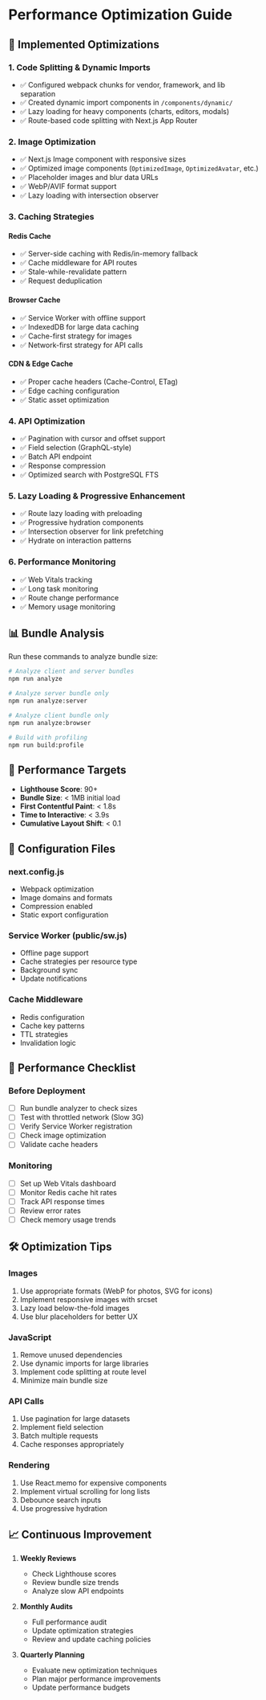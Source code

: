 # Performance Optimization Guide

## 🚀 Implemented Optimizations

### 1. Code Splitting & Dynamic Imports
- ✅ Configured webpack chunks for vendor, framework, and lib separation
- ✅ Created dynamic import components in `/components/dynamic/`
- ✅ Lazy loading for heavy components (charts, editors, modals)
- ✅ Route-based code splitting with Next.js App Router

### 2. Image Optimization
- ✅ Next.js Image component with responsive sizes
- ✅ Optimized image components (`OptimizedImage`, `OptimizedAvatar`, etc.)
- ✅ Placeholder images and blur data URLs
- ✅ WebP/AVIF format support
- ✅ Lazy loading with intersection observer

### 3. Caching Strategies

#### Redis Cache
- ✅ Server-side caching with Redis/in-memory fallback
- ✅ Cache middleware for API routes
- ✅ Stale-while-revalidate pattern
- ✅ Request deduplication

#### Browser Cache
- ✅ Service Worker with offline support
- ✅ IndexedDB for large data caching
- ✅ Cache-first strategy for images
- ✅ Network-first strategy for API calls

#### CDN & Edge Cache
- ✅ Proper cache headers (Cache-Control, ETag)
- ✅ Edge caching configuration
- ✅ Static asset optimization

### 4. API Optimization
- ✅ Pagination with cursor and offset support
- ✅ Field selection (GraphQL-style)
- ✅ Batch API endpoint
- ✅ Response compression
- ✅ Optimized search with PostgreSQL FTS

### 5. Lazy Loading & Progressive Enhancement
- ✅ Route lazy loading with preloading
- ✅ Progressive hydration components
- ✅ Intersection observer for link prefetching
- ✅ Hydrate on interaction patterns

### 6. Performance Monitoring
- ✅ Web Vitals tracking
- ✅ Long task monitoring
- ✅ Route change performance
- ✅ Memory usage monitoring

## 📊 Bundle Analysis

Run these commands to analyze bundle size:

```bash
# Analyze client and server bundles
npm run analyze

# Analyze server bundle only
npm run analyze:server

# Analyze client bundle only
npm run analyze:browser

# Build with profiling
npm run build:profile
```

## 🎯 Performance Targets

- **Lighthouse Score**: 90+
- **Bundle Size**: < 1MB initial load
- **First Contentful Paint**: < 1.8s
- **Time to Interactive**: < 3.9s
- **Cumulative Layout Shift**: < 0.1

## 🔧 Configuration Files

### next.config.js
- Webpack optimization
- Image domains and formats
- Compression enabled
- Static export configuration

### Service Worker (public/sw.js)
- Offline page support
- Cache strategies per resource type
- Background sync
- Update notifications

### Cache Middleware
- Redis configuration
- Cache key patterns
- TTL strategies
- Invalidation logic

## 🚦 Performance Checklist

### Before Deployment
- [ ] Run bundle analyzer to check sizes
- [ ] Test with throttled network (Slow 3G)
- [ ] Verify Service Worker registration
- [ ] Check image optimization
- [ ] Validate cache headers

### Monitoring
- [ ] Set up Web Vitals dashboard
- [ ] Monitor Redis cache hit rates
- [ ] Track API response times
- [ ] Review error rates
- [ ] Check memory usage trends

## 🛠️ Optimization Tips

### Images
1. Use appropriate formats (WebP for photos, SVG for icons)
2. Implement responsive images with srcset
3. Lazy load below-the-fold images
4. Use blur placeholders for better UX

### JavaScript
1. Remove unused dependencies
2. Use dynamic imports for large libraries
3. Implement code splitting at route level
4. Minimize main bundle size

### API Calls
1. Use pagination for large datasets
2. Implement field selection
3. Batch multiple requests
4. Cache responses appropriately

### Rendering
1. Use React.memo for expensive components
2. Implement virtual scrolling for long lists
3. Debounce search inputs
4. Use progressive hydration

## 📈 Continuous Improvement

1. **Weekly Reviews**
   - Check Lighthouse scores
   - Review bundle size trends
   - Analyze slow API endpoints

2. **Monthly Audits**
   - Full performance audit
   - Update optimization strategies
   - Review and update caching policies

3. **Quarterly Planning**
   - Evaluate new optimization techniques
   - Plan major performance improvements
   - Update performance budgets